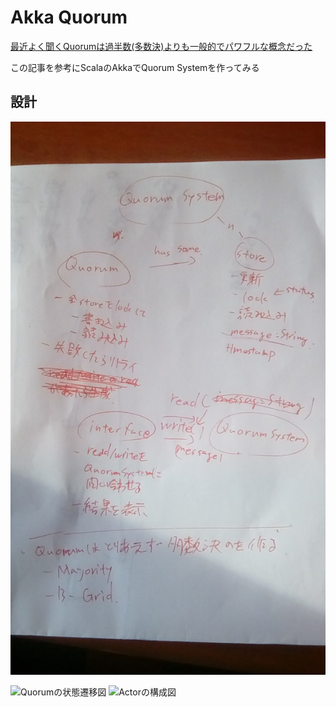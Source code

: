 # Akka Quorum

[最近よく聞くQuorumは過半数(多数決)よりも一般的でパワフルな概念だった](https://qiita.com/everpeace/items/632831371da5ff215995)

この記事を参考にScalaのAkkaでQuorum Systemを作ってみる

## 設計
![](quorum設計.jpg)

![Quorumの状態遷移図](https://cacoo.com/diagrams/8NszqID4Ir6UXMez)
![Actorの構成図](https://cacoo.com/diagrams/U1AK8E3E5xYaVxUH#37708)
